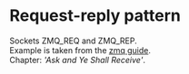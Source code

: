# Request-reply pattern

Sockets ZMQ_REQ and ZMQ_REP.<br/>
Example is taken from the [zmq guide](http://zguide.zeromq.org/page:all).<br/>
Chapter: _'Ask and Ye Shall Receive'_.
